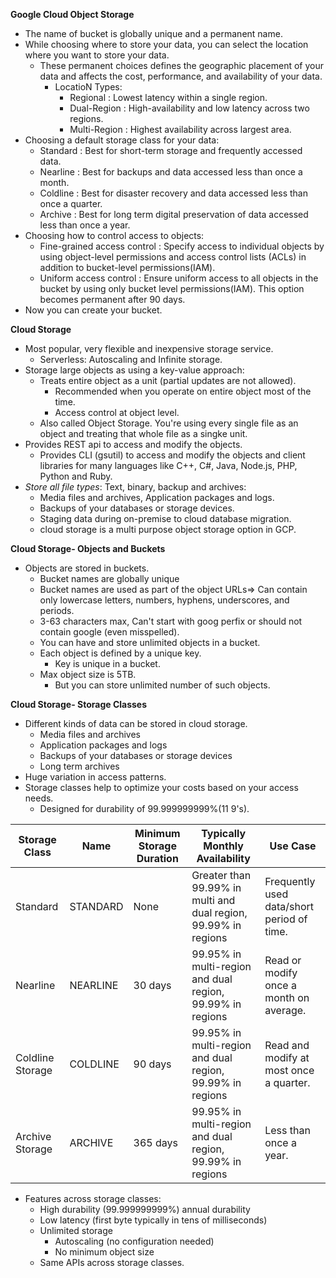 **Google Cloud Object Storage**

- The name of bucket is globally unique and a permanent name.
- While choosing where to store your data, you can select the location where you want to store your data.
  - These permanent choices defines the geographic placement of your data and affects the cost, performance, and availability of your data.
    - LocatioN Types:
      - Regional : Lowest latency within a single region.
      - Dual-Region : High-availability and low latency across two regions.
      - Multi-Region : Highest availability across largest area.
- Choosing a default storage class for your data:
  - Standard : Best for short-term storage and frequently accessed data.
  - Nearline : Best for backups and data accessed less than once a month.
  - Coldline : Best for disaster recovery and data accessed less than once a quarter.
  - Archive : Best for long term digital preservation of data accessed less than once a year.
- Choosing how to control access to objects:
  - Fine-grained access control : Specify access to individual objects by using object-level permissions and access control lists (ACLs) in addition to bucket-level permissions(IAM).
  - Uniform access control : Ensure uniform access to all objects in the bucket by using only bucket level permissions(IAM). This option becomes permanent after 90 days.
- Now you can create your bucket.

**Cloud Storage**

- Most popular, very flexible and inexpensive storage service.
  - Serverless: Autoscaling and Infinite storage.
- Storage large objects as using a key-value approach:
  - Treats entire object as a unit (partial updates are not allowed).
    - Recommended when you operate on entire object most of the time.
    - Access control at object level.
  - Also called Object Storage. You're using every single file as an object and treating that whole file as a singke unit.
- Provides REST api to access and modify the objects.
  - Provides CLI (gsutil) to access and modify the objects and client libraries for many languages like C++, C#, Java, Node.js, PHP, Python and Ruby.
- *Store all file types*: Text, binary, backup and archives:
  - Media files and archives, Application packages and logs.
  - Backups of your databases or storage devices.
  - Staging data during on-premise to cloud database migration.
  - cloud storage is a multi purpose object storage option in GCP.

**Cloud Storage- Objects and Buckets**

- Objects are stored in buckets.
  - Bucket names are globally unique
  - Bucket names are used as part of the object URLs=> Can contain only lowercase letters, numbers, hyphens, underscores, and periods.
  - 3-63 characters max, Can't start with goog perfix or should not contain google (even misspelled).
  - You can have and store unlimited objects in a bucket.
  - Each object is defined by a unique key.
    - Key is unique in a bucket.
  - Max object size is 5TB.
    - But you can store unlimited number of such objects.

**Cloud Storage- Storage Classes**

- Different kinds of data can be stored in cloud storage.
  - Media files and archives
  - Application packages and logs
  - Backups of your databases or storage devices
  - Long term archives
- Huge variation in access patterns.
- Storage classes help to optimize your costs based on your access needs.
  - Designed for durability of 99.999999999%(11 9's).

<table>
<thead>
<tr>
<th>Storage Class</th>
<th>Name</th>
<th>Minimum Storage Duration</th>
<th>Typically Monthly Availability</th>
<th>Use Case</th>
</tr>
</thead>
<tbody>
<tr>
<td>Standard</td>
<td>STANDARD</td>
<td>None</td>
<td>Greater than 99.99% in multi and dual region, 99.99% in regions</td>
<td>Frequently used data/short period of time.</td>
</tr>
<tr>
<td>Nearline</td>
<td>NEARLINE</td>
<td>30 days</td>
<td>99.95% in multi-region and dual region, 99.99% in regions</td>
<td>Read or modify once a month on average.</td>
</tr>
<tr>
<td>Coldline Storage</td>
<td>COLDLINE</td>
<td>90 days</td>
<td>99.95% in multi-region and dual region, 99.99% in regions</td>
<td>Read and modify at most once a quarter.</td>
</tr>
<tr>
<td>Archive Storage</td>
<td>ARCHIVE</td>
<td>365 days</td>
<td>99.95% in multi-region and dual region, 99.99% in regions</td>
<td>Less than once a year.</td>
</tr>
</tbody>
</table>

- Features across storage classes:
  - High durability (99.999999999%) annual durability
  - Low latency (first byte typically in tens of milliseconds)
  - Unlimited storage
    - Autoscaling (no configuration needed)
    - No minimum object size
  - Same APIs across storage classes.